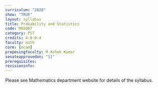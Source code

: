 ```yaml
---
curriculum: "2020"
show: "TRUE"
layout: syllabus
title: Probability and Statistics
code: MA5007
category: PST
credits: 4-0-0-4
faculty: math
core: [mcam]
proposingfaculty: M Ashok Kumar
senateapprovedon: "11"
prerequisites:
revisioninfo:
---
```

Please see Mathematics department website for details of the syllabus.
